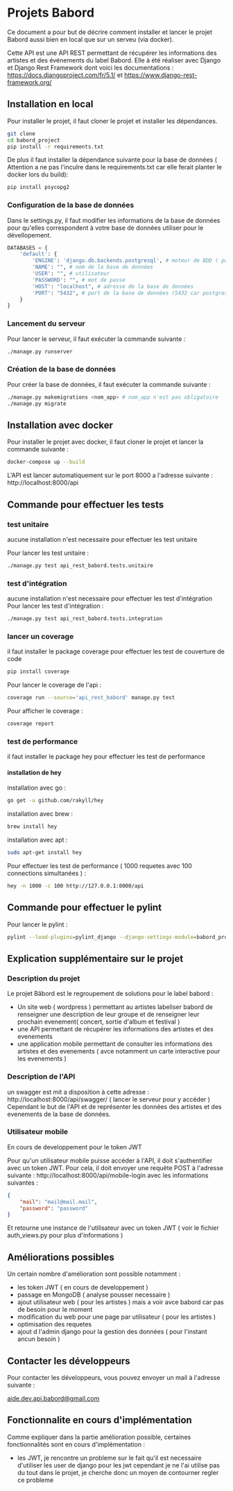 # Projets Babord

Ce document a pour but de décrire comment installer et lancer le projet Babord aussi bien en local que sur un serveu (via docker).

Cette API est une API REST permettant de récupérer les informations des artistes et des événements du label Babord.
Elle à été réaliser avec Django et Django Rest Framework dont voici les documentations : https://docs.djangoproject.com/fr/5.1/ et https://www.django-rest-framework.org/

## Installation en local

Pour installer le projet, il faut cloner le projet et installer les dépendances.

```bash
git clone
cd babord_project
pip install -r requirements.txt
```

De plus il faut installer la dépendance suivante pour la base de données  ( Attention a ne pas l'inculre dans le requirements.txt car elle ferait planter le docker lors du build):

```bash
pip install psycopg2
```

### Configuration de la base de données

Dans le settings.py, il faut modifier les informations de la base de données pour qu'elles correspondent à votre base de données utiliser pour le dévellopement.

```py
DATABASES = {
    'default': {
        'ENGINE': 'django.db.backends.postgresql', # moteur de BDD ( postgresql )
        'NAME': "", # nom de la base de données
        'USER': "", # utilisateur
        'PASSWORD': "", # mot de passe
        'HOST': "localhost", # adresse de la base de données
        'PORT': "5432", # port de la base de données (5432 car postgres)
    }
}
```

### Lancement du serveur

Pour lancer le serveur, il faut exécuter la commande suivante :

```bash
./manage.py runserver
```

### Création de la base de données

Pour créer la base de données, il faut exécuter la commande suivante :

```bash
./manage.py makemigrations <nom_app> # nom_app n'est pas obligatoire
./manage.py migrate
```

## Installation avec docker

Pour installer le projet avec docker, il faut cloner le projet et lancer la commande suivante :

```bash
docker-compose up --build
```
L'API est lancer automatiquement sur le port 8000 a l'adresse suivante : http://localhost:8000/api


## Commande pour effectuer les tests

### test unitaire
aucune installation n'est necessaire pour effectuer les test unitaire 

Pour lancer les test unitaire  : 
```bash
./manage.py test api_rest_babord.tests.unitaire
```
### test d'intégration
aucune installation n'est necessaire pour effectuer les test d'intégration
Pour lancer les test d'intégration  : 
```bash
./manage.py test api_rest_babord.tests.integration
```

### lancer un coverage
il faut installer le package coverage pour effectuer les test de couverture de code

```bash
pip install coverage
```

Pour lancer le coverage de l'api : 
```bash
coverage run --source='api_rest_babord' manage.py test
```

Pour afficher le coverage : 
```bash
coverage report
```

### test de performance
il faut installer le package hey pour effectuer les test de performance

#### installation de hey

installation avec go : 
```bash
go get -u github.com/rakyll/hey
```

installation avec brew : 
```bash
brew install hey
```

installation avec apt : 
```bash
sudo apt-get install hey
```

Pour effectuer les test de performance ( 1000 requetes avec 100 connections simultanées ) : 
```bash
hey -n 1000 -c 100 http://127.0.0.1:8000/api
```

## Commande pour effectuer le pylint

Pour lancer le pylint : 
```bash
pylint --load-plugins=pylint_django --django-settings-module=babord_project.settings api_rest_babord
```


## Explication supplémentaire sur le projet

### Description du projet

Le projet Bâbord est le regroupement de solutions pour le label babord : 
 - Un site web ( wordpress ) permettant au artistes labeliser babord de renseigner une description de leur groupe et de renseigner leur prochain evenement( concert, sortie d'album et festival )
 - une API permettant de récupérer les informations des artistes et des evenements
 - une application mobile permettant de consulter les informations des artistes et des evenements ( avce notamment un carte interactive pour les evenements )

### Description de l'API

un swagger est mit a disposition à cette adresse : http://localhost:8000/api/swagger/  ( lancer le serveur pour y accéder )
Cependant le but de l'API et de représenter les données des artistes et des evenements de la base de données.

### Utilisateur mobile
En cours de developpement pour le token JWT

Pour qu'un utilisateur mobile puisse accéder à l'API, il doit s'authentifier avec un token JWT. Pour cela, il doit envoyer une requête POST à l'adresse suivante : http://localhost:8000/api/mobile-login avec les informations suivantes :

```json
{
    "mail": "mail@mail.mail",
    "password": "password"
}
```

Et retourne une instance de l'utilisateur avec un token JWT ( voir le fichier auth_views.py pour plus d'informations )

## Améliorations possibles

Un certain nombre d'amélioration sont possible notamment : 
- les token JWT ( en cours de developpement )
- passage en MongoDB ( analyse pousser necessaire )
- ajout utilisateur web ( pour les artistes ) mais a voir avce babord car pas de besoin pour le moment
- modification du web pour une page par utilisateur ( pour les artistes )
- optimisation des requetes
- ajout d l'admin django pour la gestion des données ( pour l'instant ancun besoin )

## Contacter les développeurs

Pour contacter les développeurs, vous pouvez envoyer un mail à l'adresse suivante : 

aide.dev.api.babord@gmail.com


## Fonctionnalite en cours d'implémentation 

Comme expliquer dans la partie amélioration possible, certaines fonctionnalités sont en cours d'implémentation :
 - les JWT, je rencontre un probleme sur le fait qu'il est necessaire d'utiliser les user de django pour les jwt cependant je ne l'ai utilise pas du tout dans le projet, je cherche donc un moyen de contourner regler ce probleme 
